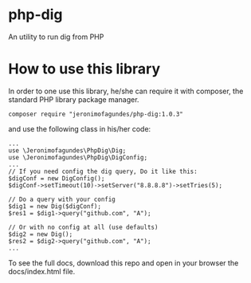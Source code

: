 # php-dig
An utility to run dig from PHP

# How to use this library
In order to one use this library, he/she can require it with composer, 
the standard PHP library package manager.

```
composer require "jeronimofagundes/php-dig:1.0.3"
```  

and use the following class in his/her code:
```
...
use \Jeronimofagundes\PhpDig\Dig;
use \Jeronimofagundes\PhpDig\DigConfig;
...
// If you need config the dig query, Do it like this:
$digConf = new DigConfig();
$digConf->setTimeout(10)->setServer("8.8.8.8")->setTries(5);

// Do a query with your config
$dig1 = new Dig($digConf);
$res1 = $dig1->query("github.com", "A");

// Or with no config at all (use defaults)
$dig2 = new Dig();
$res2 = $dig2->query("github.com", "A");
... 
```

To see the full docs, download this repo and open in your browser the docs/index.html file.